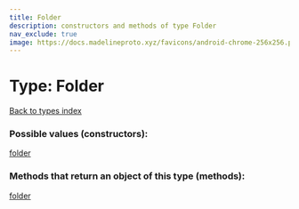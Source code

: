 ```yaml
---
title: Folder
description: constructors and methods of type Folder
nav_exclude: true
image: https://docs.madelineproto.xyz/favicons/android-chrome-256x256.png
---
```

# Type: Folder
[Back to types index](index.md)



### Possible values (constructors):

[folder](../constructors/folder.md)  



### Methods that return an object of this type (methods):



[folder](../constructors/folder.md)  

